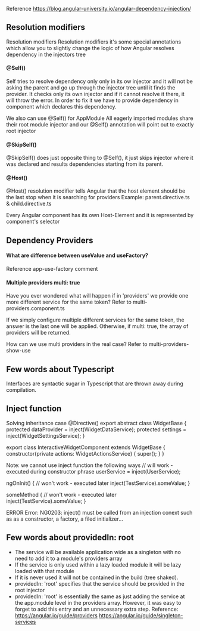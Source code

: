 Reference https://blog.angular-university.io/angular-dependency-injection/

## Resolution modifiers
Resolution modifiers Resolution modifiers it's some special annotations which allow you to slightly change the logic of how Angular resolves dependency in the injectors tree

#### @Self() 
Self tries to resolve dependency only only in its ow injector and it will not be asking the parent and go up through the injector tree until it finds the provider. It checks only its own injector and if it cannot resolve it there, it will throw the error. In order to fix it we have to provide dependency in component which declares this dependency.

We also can use @Self() for AppModule All eagerly imported modules share their root module injector and our @Self() annotation will point out to exactly root injector

#### @SkipSelf() 
@SkipSelf() does just opposite thing to @Self(), it just skips injector where it was declared and results dependencies starting from its parent.

#### @Host() 
@Host() resolution modifier tells Angular that the host element should be the last stop when it is searching for providers 
Example: parent.directive.ts & child.directive.ts

Every Angular component has its own Host-Element and it is represented by component's selector


## Dependency Providers
#### What are difference between useValue and useFactory?
Reference app-use-factory comment

#### Multiple providers multi: true
Have you ever wondered what will happen if in 'providers' we provide one more different service for the same token?
Refer to multi-providers.component.ts

If we simply configure multiple different services for the same token, the answer is the last one will be applied. Otherwise, if multi: true, the array of providers will be returned.

How can we use multi providers in the real case?
Refer to multi-providers-show-use

## Few words about Typescript
Interfaces are syntactic sugar in Typescript that are thrown away during compilation.

## Inject function
Solving inheritance case
@Directive()
export abstract class WidgetBase {
  protected dataProvider = inject(WidgetDataService);
  protected settings = inject(WidgetSettingsService);
}

export class InteractiveWidgetComponent extends WidgetBase {
  constructor(private actions: WidgetActionsService) {
    super();
  }
}

Note: we cannot use inject function the following ways
// will work - executed during constructor phrase
userService = inject(UserService);

ngOnInit() {
  // won't work - executed later
  inject(TestService).someValue;
}

someMethod {
  // won't work - executed later
  inject(TestService).someValue;
}

ERROR Error: NG0203: inject() must be called from an injection conext such as as a constructor, a factory, a filed initializer...

## Few words about providedIn: root
- The service will be available application wide as a singleton with no need to add it to a module's providers array
- If the service is only used within a lazy loaded module it will be lazy loaded with that module
- If it is never used it will not be contained in the build (tree shaked).
- providedIn: 'root' specifies that the service should be provided in the root injector
- providedIn: 'root' is essentially the same as just adding the service at the app.module level in the providers array. However, it was easy to forget to add this entry and an unnecessary extra step.
Reference:
https://angular.io/guide/providers
https://angular.io/guide/singleton-services
